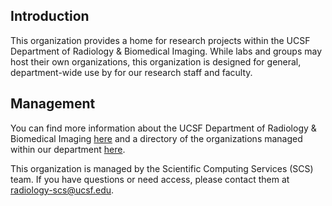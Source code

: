 ## Introduction

This organization provides a home for research projects within the UCSF Department of Radiology & Biomedical Imaging. While labs and groups may host their own organizations, this organization is designed for general, department-wide use by for our research staff and faculty.

## Management

You can find more information about the UCSF Department of Radiology & Biomedical Imaging [here](https://radiology.ucsf.edu/) and a directory of the organizations managed within our department [here](https://github.com/ucsf-radiology).

This organization is managed by the Scientific Computing Services (SCS) team. If you have questions or need access, please contact them at [radiology-scs@ucsf.edu](mailto:radiology-scs@ucsf.edu).
